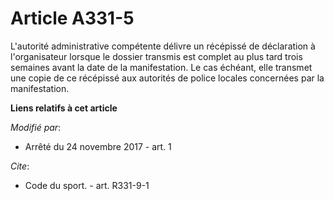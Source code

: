 # Article A331-5

L'autorité administrative compétente délivre un récépissé de déclaration à l'organisateur lorsque le dossier transmis est
complet au plus tard trois semaines avant la date de la manifestation. Le cas échéant, elle transmet une copie de ce
récépissé aux autorités de police locales concernées par la manifestation.

**Liens relatifs à cet article**

_Modifié par_:

  - Arrêté du 24 novembre 2017 - art. 1

_Cite_:

  - Code du sport. - art. R331-9-1
